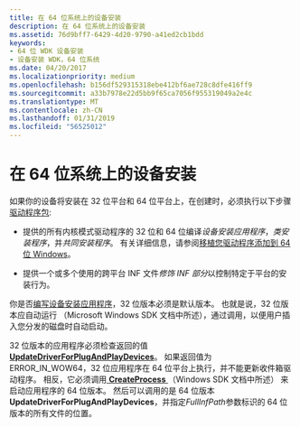 ```yaml
---
title: 在 64 位系统上的设备安装
description: 在 64 位系统上的设备安装
ms.assetid: 76d9bff7-6429-4d20-9790-a41ed2cb1bdd
keywords:
- 64 位 WDK 设备安装
- 设备安装 WDK，64 位系统
ms.date: 04/20/2017
ms.localizationpriority: medium
ms.openlocfilehash: b156df529315318ebe412bf6ae728c8dfe416ff9
ms.sourcegitcommit: a33b7978e22d5bb9f65ca7056f955319049a2e4c
ms.translationtype: MT
ms.contentlocale: zh-CN
ms.lasthandoff: 01/31/2019
ms.locfileid: "56525012"
---
```

# <a name="device-installations-on-64-bit-systems"></a>在 64 位系统上的设备安装





如果你的设备将安装在 32 位平台和 64 位平台上，在创建时，必须执行以下步骤[驱动程序包](driver-packages.md):

-   提供的所有内核模式驱动程序的 32 位和 64 位编译*设备安装应用程序*，*类安装程序*，并*共同安装程序*。 有关详细信息，请参阅[移植您驱动程序添加到 64 位 Windows](https://msdn.microsoft.com/library/windows/hardware/ff559747)。

-   提供一个或多个使用的跨平台 INF 文件*修饰 INF 部分*以控制特定于平台的安装行为。

你是否[编写设备安装应用程序](writing-a-device-installation-application.md)，32 位版本必须是默认版本。 也就是说，32 位版本应自动运行 （Microsoft Windows SDK 文档中所述），通过调用，以便用户插入您分发的磁盘时自动启动。

32 位版本的应用程序必须检查返回的值[ **UpdateDriverForPlugAndPlayDevices**](https://msdn.microsoft.com/library/windows/hardware/ff553534)。 如果返回值为 ERROR_IN_WOW64，32 位应用程序在 64 位平台上执行，并不能更新收件箱驱动程序。 相反，它必须调用[ **CreateProcess** ](https://msdn.microsoft.com/library/windows/desktop/ms682425) （Windows SDK 文档中所述） 来启动应用程序的 64 位版本。 然后可以调用的是 64 位版本**UpdateDriverForPlugAndPlayDevices**，并指定*FullInfPath*参数标识的 64 位版本的所有文件的位置。

 

 





